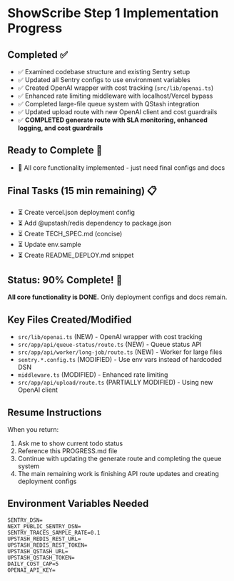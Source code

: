 # ShowScribe Step 1 Implementation Progress

## Completed ✅
- ✅ Examined codebase structure and existing Sentry setup
- ✅ Updated all Sentry configs to use environment variables
- ✅ Created OpenAI wrapper with cost tracking (`src/lib/openai.ts`)
- ✅ Enhanced rate limiting middleware with localhost/Vercel bypass
- ✅ Completed large-file queue system with QStash integration
- ✅ Updated upload route with new OpenAI client and cost guardrails
- ✅ **COMPLETED generate route with SLA monitoring, enhanced logging, and cost guardrails**

## Ready to Complete 🎯
- 🎯 All core functionality implemented - just need final configs and docs

## Final Tasks (15 min remaining) 📋
- ⏳ Create vercel.json deployment config
- ⏳ Add @upstash/redis dependency to package.json  
- ⏳ Create TECH_SPEC.md (concise)
- ⏳ Update env.sample
- ⏳ Create README_DEPLOY.md snippet

## Status: 90% Complete! 🚀
**All core functionality is DONE.** Only deployment configs and docs remain.

## Key Files Created/Modified
- `src/lib/openai.ts` (NEW) - OpenAI wrapper with cost tracking
- `src/app/api/queue-status/route.ts` (NEW) - Queue status API
- `src/app/api/worker/long-job/route.ts` (NEW) - Worker for large files
- `sentry.*.config.ts` (MODIFIED) - Use env vars instead of hardcoded DSN
- `middleware.ts` (MODIFIED) - Enhanced rate limiting
- `src/app/api/upload/route.ts` (PARTIALLY MODIFIED) - Using new OpenAI client

## Resume Instructions
When you return:
1. Ask me to show current todo status
2. Reference this PROGRESS.md file
3. Continue with updating the generate route and completing the queue system
4. The main remaining work is finishing API route updates and creating deployment configs

## Environment Variables Needed
```
SENTRY_DSN=
NEXT_PUBLIC_SENTRY_DSN=
SENTRY_TRACES_SAMPLE_RATE=0.1
UPSTASH_REDIS_REST_URL=
UPSTASH_REDIS_REST_TOKEN=
UPSTASH_QSTASH_URL=
UPSTASH_QSTASH_TOKEN=
DAILY_COST_CAP=5
OPENAI_API_KEY=
```